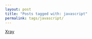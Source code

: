 ```yaml
---
layout: post
title: "Posts tagged with: javascript"
permalink: tags/javascript/
---
```

[Xray](/2011/12/xray)
